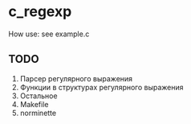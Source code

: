 # c_regexp

How use:
	see example.c

## TODO

1. Парсер регулярного выражения
2. Функции в структурах регулярного выражения
3. Остальное
4. Makefile
5. norminette